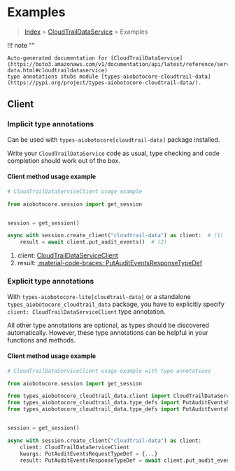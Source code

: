 # Examples

> [Index](../README.md) > [CloudTrailDataService](./README.md) > Examples

!!! note ""

    Auto-generated documentation for [CloudTrailDataService](https://boto3.amazonaws.com/v1/documentation/api/latest/reference/services/cloudtrail-data.html#cloudtraildataservice)
    type annotations stubs module [types-aiobotocore-cloudtrail-data](https://pypi.org/project/types-aiobotocore-cloudtrail-data/).

## Client

### Implicit type annotations

Can be used with `types-aiobotocore[cloudtrail-data]` package installed.

Write your `CloudTrailDataService` code as usual,
type checking and code completion should work out of the box.



#### Client method usage example

```python
# CloudTrailDataServiceClient usage example

from aiobotocore.session import get_session


session = get_session()

async with session.create_client("cloudtrail-data") as client:  # (1)
    result = await client.put_audit_events()  # (2)
```

1. client: [CloudTrailDataServiceClient](./client.md)
2. result: [:material-code-braces: PutAuditEventsResponseTypeDef](./type_defs.md#putauditeventsresponsetypedef)






### Explicit type annotations

With `types-aiobotocore-lite[cloudtrail-data]`
or a standalone `types_aiobotocore_cloudtrail_data` package, you have to explicitly specify
`client: CloudTrailDataServiceClient` type annotation.

All other type annotations are optional, as types should be discovered automatically.
However, these type annotations can be helpful in your functions and methods.


#### Client method usage example

```python
# CloudTrailDataServiceClient usage example with type annotations

from aiobotocore.session import get_session

from types_aiobotocore_cloudtrail_data.client import CloudTrailDataServiceClient
from types_aiobotocore_cloudtrail_data.type_defs import PutAuditEventsResponseTypeDef
from types_aiobotocore_cloudtrail_data.type_defs import PutAuditEventsRequestTypeDef


session = get_session()

async with session.create_client("cloudtrail-data") as client:
    client: CloudTrailDataServiceClient
    kwargs: PutAuditEventsRequestTypeDef = {...}
    result: PutAuditEventsResponseTypeDef = await client.put_audit_events(**kwargs)
```




